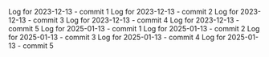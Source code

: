 Log for 2023-12-13 - commit 1
Log for 2023-12-13 - commit 2
Log for 2023-12-13 - commit 3
Log for 2023-12-13 - commit 4
Log for 2023-12-13 - commit 5
Log for 2025-01-13 - commit 1
Log for 2025-01-13 - commit 2
Log for 2025-01-13 - commit 3
Log for 2025-01-13 - commit 4
Log for 2025-01-13 - commit 5
